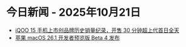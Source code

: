 # 今日新闻 - 2025年10月21日
- [iQOO 15 手机上市创品牌历史销量纪录，开售 30 分钟超上代首日全天](https://www.ithome.com/0/890/969.htm)
- [苹果 macOS 26.1 开发者预览版 Beta 4 发布](https://www.ithome.com/0/890/971.htm)
